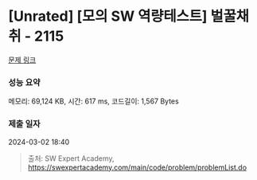 # [Unrated] [모의 SW 역량테스트] 벌꿀채취 - 2115 

[문제 링크](https://swexpertacademy.com/main/code/problem/problemDetail.do?contestProbId=AV5V4A46AdIDFAWu) 

### 성능 요약

메모리: 69,124 KB, 시간: 617 ms, 코드길이: 1,567 Bytes

### 제출 일자

2024-03-02 18:40



> 출처: SW Expert Academy, https://swexpertacademy.com/main/code/problem/problemList.do